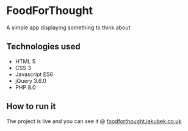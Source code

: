 # FoodForThought

A simple app displaying something to think about

## Technologies used

* HTML 5
* CSS 3
* Javascript ES6
* jQuery 3.6.0
* PHP 8.0

## How to run it

The project is live and you can see it
@ [foodforthought.jakubek.co.uk](http://foodforthought.jakubek.co.uk)
